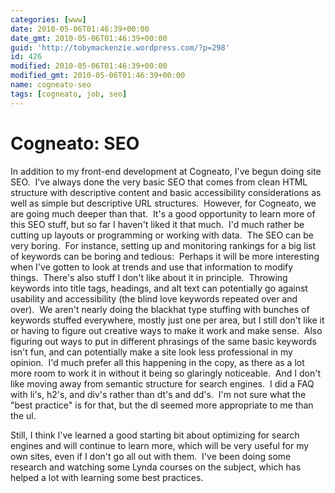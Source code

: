 ```yaml
---
categories: [www]
date: 2010-05-06T01:46:39+00:00
date_gmt: 2010-05-06T01:46:39+00:00
guid: 'http://tobymackenzie.wordpress.com/?p=298'
id: 426
modified: 2010-05-06T01:46:39+00:00
modified_gmt: 2010-05-06T01:46:39+00:00
name: cogneato-seo
tags: [cogneato, job, seo]
---
```


Cogneato: SEO
=============

In addition to my front-end development at Cogneato, I've begun doing site SEO.  I've always done the very basic SEO that comes from clean HTML structure with descriptive content and basic accessibility considerations as well as simple but descriptive URL structures.  However, for Cogneato, we are going much deeper than that.  It's a good opportunity to learn more of this SEO stuff, but so far I haven't liked it that much.  I'd much rather be cutting up layouts or programming or working with data.  The SEO can be very boring.  For instance, setting up and monitoring rankings for a big list of keywords can be boring and tedious:  Perhaps it will be  more interesting when I've gotten to look at trends and use that  information to modify things.  There's also stuff I don't like about it in principle.  Throwing keywords into title tags, headings, and alt text can potentially go against usability and accessibility (the blind love keywords repeated over and over).  We aren't nearly doing the blackhat type stuffing with bunches of keywords stuffed everywhere, mostly just one per area, but I still don't like it or having to figure out creative ways to make it work and make sense.  Also figuring out ways to put in different phrasings of the same basic keywords isn't fun, and can potentially make a site look less professional in my opinion.  I'd much prefer all this happening in the copy, as there as a lot more room to work it in without it being so glaringly noticeable.  And I don't like moving away from semantic structure for search engines.  I did a FAQ with li's, h2's, and div's rather than dt's and dd's.  I'm not sure what the "best practice" is for that, but the dl seemed more appropriate to me than the ul.

Still, I think I've learned a good starting bit about optimizing for search engines and will continue to learn more, which will be very useful for my own sites, even if I don't go all out with them.  I've been doing some research and watching some Lynda courses on the subject, which has helped a lot with learning some best practices.
